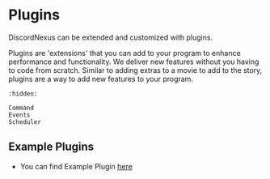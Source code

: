 # Plugins

DiscordNexus can be extended and customized with plugins.

Plugins are 'extensions' that you can add to your program to enhance performance and functionality. We deliver new features without you having to code from scratch. Similar to adding extras to a movie to add to the story, plugins are a way to add new features to your program.

```{toctree}
:hidden:

Command
Events
Scheduler
```

## Example Plugins
- You can find Example Plugin [here](https://github.com/dnexusjs/ExamplePlugin)